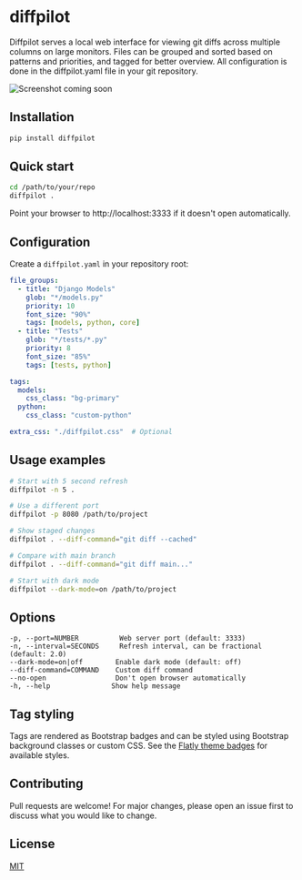 # diffpilot

Diffpilot serves a local web interface for viewing git diffs across multiple columns on large monitors. Files can be grouped and sorted based on patterns and priorities, and tagged for better overview. All configuration is done in the diffpilot.yaml file in your git repository.

![Screenshot coming soon]()

## Installation

```bash
pip install diffpilot
```

## Quick start

```bash
cd /path/to/your/repo
diffpilot .
```

Point your browser to http://localhost:3333 if it doesn't open automatically.

## Configuration

Create a `diffpilot.yaml` in your repository root:

```yaml
file_groups:
  - title: "Django Models"
    glob: "*/models.py"
    priority: 10
    font_size: "90%"
    tags: [models, python, core]
  - title: "Tests"
    glob: "*/tests/*.py"
    priority: 8
    font_size: "85%"
    tags: [tests, python]

tags:
  models:
    css_class: "bg-primary"
  python:
    css_class: "custom-python"

extra_css: "./diffpilot.css"  # Optional
```

## Usage examples

```bash
# Start with 5 second refresh
diffpilot -n 5 .

# Use a different port
diffpilot -p 8080 /path/to/project

# Show staged changes
diffpilot . --diff-command="git diff --cached"

# Compare with main branch
diffpilot . --diff-command="git diff main..."

# Start with dark mode
diffpilot --dark-mode=on /path/to/project
```

## Options

```
-p, --port=NUMBER          Web server port (default: 3333)
-n, --interval=SECONDS     Refresh interval, can be fractional (default: 2.0)
--dark-mode=on|off        Enable dark mode (default: off)
--diff-command=COMMAND    Custom diff command
--no-open                 Don't open browser automatically
-h, --help               Show help message
```

## Tag styling

Tags are rendered as Bootstrap badges and can be styled using Bootstrap background classes or custom CSS. See the [Flatly theme badges](https://bootswatch.com/flatly/) for available styles.

## Contributing

Pull requests are welcome! For major changes, please open an issue first to discuss what you would like to change.

## License

[MIT](https://opensource.org/licenses/MIT)